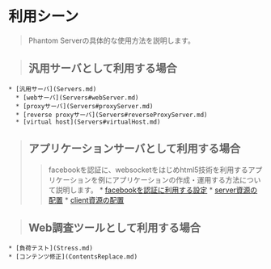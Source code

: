 # 利用シーン #

> Phantom Serverの具体的な使用方法を説明します。

> ## 汎用サーバとして利用する場合 ##
    * [汎用サーバ](Servers.md)
      * [webサーバ](Servers#webServer.md)
      * [proxyサーバ](Servers#proxyServer.md)
      * [reverse proxyサーバ](Servers#reverseProxyServer.md)
      * [virtual host](Servers#virtualHost.md)

> ## アプリケーションサーバとして利用する場合 ##
> > facebookを認証に、websocketをはじめhtml5技術を利用するアプリケーションを例にアプリケーションの作成・運用する方法について説明します。
    * [facebookを認証に利用する設定](ApplictionServerUse#facebook_authentication.md)
    * [server資源の配置](ApplictionServerUse#server_module.md)
    * [client資源の配置](ApplictionServerUse#client_module.md)


> ## Web調査ツールとして利用する場合 ##
    * [負荷テスト](Stress.md)
    * [コンテンツ修正](ContentsReplace.md)